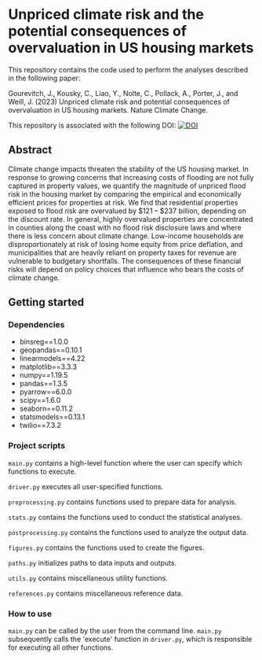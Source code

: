 # Unpriced climate risk and the potential consequences of overvaluation in US housing markets

This repository contains the code used to perform the analyses described in the following paper:

Gourevitch, J., Kousky, C., Liao, Y., Nolte, C., Pollack, A., Porter, J., and Weill, J. (2023) Unpriced climate risk and potential consequences of overvaluation in US housing markets. Nature Climate Change.

This repository is associated with the following DOI: [![DOI](https://zenodo.org/badge/576473003.svg)](https://zenodo.org/badge/latestdoi/576473003)


## Abstract

Climate change impacts threaten the stability of the US housing market. In response to growing concerns that increasing costs of flooding are not fully captured in property values, we quantify the magnitude of unpriced flood risk in the housing market by comparing the empirical and economically efficient prices for properties at risk. We find that residential properties exposed to flood risk are overvalued by $121 – $237 billion, depending on the discount rate. In general, highly overvalued properties are concentrated in counties along the coast with no flood risk disclosure laws and where there is less concern about climate change. Low-income households are disproportionately at risk of losing home equity from price deflation, and municipalities that are heavily reliant on property taxes for revenue are vulnerable to budgetary shortfalls. The consequences of these financial risks will depend on policy choices that influence who bears the costs of climate change.


## Getting started

### Dependencies

* binsreg==1.0.0
* geopandas==0.10.1
* linearmodels==4.22
* matplotlib==3.3.3
* numpy==1.19.5
* pandas==1.3.5
* pyarrow==6.0.0
* scipy==1.6.0
* seaborn==0.11.2
* statsmodels==0.13.1
* twilio==7.3.2


### Project scripts

`main.py` contains a high-level function where the user can specify which functions to execute.

`driver.py` executes all user-specified functions.

`preprocessing.py` contains functions used to prepare data for analysis.

`stats.py` contains the functions used to conduct the statistical analyses.

`postprocessing.py` contains the functions used to analyze the output data.

`figures.py` contains the functions used to create the figures.

`paths.py` initializes paths to data inputs and outputs.

`utils.py` contains miscellaneous utility functions.

`references.py` contains miscellaneous reference data.


### How to use

`main.py` can be called by the user from the command line. `main.py` subsequently calls the 'execute' function in `driver.py`, which is responsible for executing all other functions.
